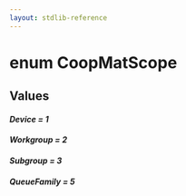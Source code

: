 ```yaml
---
layout: stdlib-reference
---
```


# enum CoopMatScope

## Values 

####  <a id="decl-Device"></a>_Device = 1_
####  <a id="decl-Workgroup"></a>_Workgroup = 2_
####  <a id="decl-Subgroup"></a>_Subgroup = 3_
####  <a id="decl-QueueFamily"></a>_QueueFamily = 5_

<script>
// Fix .md links to .html when on ReadTheDocs
if (window.location.hostname.includes('readthedocs') || 
    window.location.hostname.includes('rtfd.io')) {
  document.addEventListener('DOMContentLoaded', function() {
    const links = document.querySelectorAll('a');
    links.forEach(link => {
      if (link.getAttribute('href') && link.getAttribute('href').endsWith('.md')) {
        link.href = link.href.replace(/\.md($|#|\?)/, '.html$1');
      }
    });
  });
}
</script>
